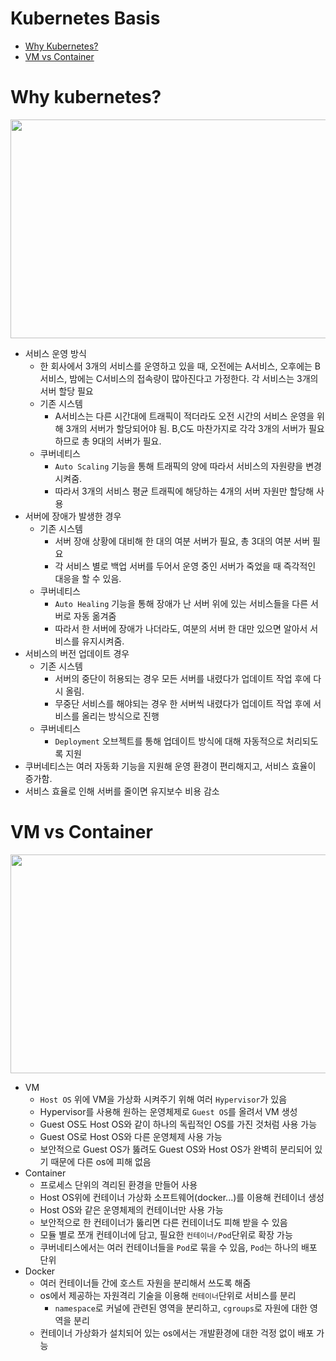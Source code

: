 # Kubernetes Basis
* [Why Kubernetes?](#Why-Kubernetes?)  
* [VM vs Container](#VM-vs-Container)

# Why kubernetes?
<img src="https://user-images.githubusercontent.com/50009240/137632762-a0698789-02ba-4b81-b33e-dd674c4e0ca1.png" width="750" height="350"> 

* 서비스 운영
 방식
  * 한 회사에서 3개의 서비스를 운영하고 있을 때, 오전에는 A서비스, 오후에는 B서비스, 밤에는 C서비스의 접속량이 많아진다고 가정한다. 각 서비스는 3개의 서버 할당 필요
  * 기존 시스템
    * A서비스는 다른 시간대에 트래픽이 적더라도 오전 시간의 서비스 운영을 위해 3개의 서버가 할당되어야 됨. B,C도 마찬가지로 각각 3개의 서버가 필요하므로 총 9대의 서버가 필요.
  * 쿠버네티스
    * `Auto Scaling` 기능을 통해 트래픽의 양에 따라서 서비스의 자원량을 변경시켜줌.
    * 따라서 3개의 서비스 평균 트래픽에 해당하는 4개의 서버 자원만 할당해 사용
* 서버에 장애가 발생한 경우
  * 기존 시스템
    * 서버 장애 상황에 대비해 한 대의 여분 서버가 필요, 총 3대의 여분 서버 필요
    * 각 서비스 별로 백업 서버를 두어서 운영 중인 서버가 죽었을 때 즉각적인 대응을 할 수 있음.
  * 쿠버네티스
    * `Auto Healing` 기능을 통해 장애가 난 서버 위에 있는 서비스들을 다른 서버로 자동 옮겨줌
    * 따라서 한 서버에 장애가 나더라도, 여분의 서버 한 대만 있으면 알아서 서비스를 유지시켜줌.
* 서비스의 버전 업데이트 경우
  * 기존 시스템
    * 서버의 중단이 허용되는 경우 모든 서버를 내렸다가 업데이트 작업 후에 다시 올림.
    * 무중단 서비스를 해야되는 경우 한 서버씩 내렸다가 업데이트 작업 후에 서비스를 올리는 방식으로 진행
  * 쿠버네티스
    * `Deployment` 오브젝트를 통해 업데이트 방식에 대해 자동적으로 처리되도록 지원
* 쿠버네티스는 여러 자동화 기능을 지원해 운영 환경이 편리해지고, 서비스 효율이 증가함.
* 서비스 효율로 인해 서버를 줄이면 유지보수 비용 감소

# VM vs Container
<img src="https://user-images.githubusercontent.com/50009240/137634275-07d5f165-ddba-478f-8475-51e9e7c34c42.png" width="700" height="350"> 

* VM
  * `Host OS` 위에 VM을 가상화 시켜주기 위해 여러 `Hypervisor`가 있음
  * Hypervisor를 사용해 원하는 운영체제로 `Guest OS`를 올려서 VM 생성
  * Guest OS도 Host OS와 같이 하나의 독립적인 OS를 가진 것처럼 사용 가능
  * Guest OS로 Host OS와 다른 운영체제 사용 가능
  * 보안적으로 Guest OS가 뚫려도 Guest OS와 Host OS가 완벽히 분리되어 있기 때문에 다른 os에 피해 없음
* Container
  * 프로세스 단위의 격리된 환경을 만들어 사용
  * Host OS위에 컨테이너 가상화 소프트웨어(docker...)를 이용해 컨테이너 생성
  * Host OS와 같은 운영체제의 컨테이너만 사용 가능
  * 보안적으로 한 컨테이너가 뚫리면 다른 컨테이너도 피해 받을 수 있음
  * 모듈 별로 쪼개 컨테이너에 담고, 필요한 `컨테이너/Pod`단위로 확장 가능
  * 쿠버네티스에서는 여러 컨테이너들을 `Pod`로 묶을 수 있음, `Pod`는 하나의 배포 단위
* Docker
  * 여러 컨테이너들 간에 호스트 자원을 분리해서 쓰도록 해줌
  * os에서 제공하는 자원격리 기술을 이용해 `컨테이너`단위로 서비스를 분리
    * `namespace`로 커널에 관련된 영역을 분리하고, `cgroups`로 자원에 대한 영역을 분리
  * 컨테이너 가상화가 설치되어 있는 os에서는 개발환경에 대한 걱정 없이 배포 가능



















